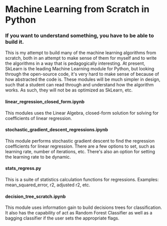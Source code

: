 # Machine Learning from Scratch in Python


### If you want to understand something, you have to be able to build it. 

This is my attempt to build many of the machine learning algorithms from
scratch, both in an attempt to make sense of them for myself and to write the
algorithms in a way that is pedagogically interesting. At present, SkLearn is
the leading Machine Learning module for Python, but looking through the
open-source code, it's very hard to make sense of because of how abstracted
the code is. These modules will be much simpler in design, such that a student
can read through and understand how the algorithm works. As such, they will
not be as optimized as SkLearn, etc.

#### linear_regression_closed_form.ipynb

This modules uses the Linear Algebra, closed-form solution for solving for
coefficients of linear regression. 

#### stochastic_gradient_descent_regressions.ipynb

This module performs stochastic gradient descent to find the regression
coefficients for linear regression. There are a few options to set, such as
learning rate, number of iterations, etc. There's also an option for setting
the learning rate to be dynamic. 

#### stats_regress.py

This is a suite of statistics calculation functions for regressions. Examples:
mean_squared_error, r2, adjusted r2, etc.

#### decision_tree_scratch.ipynb

This module uses information gain to build decisions trees for classification. It also has the
capability of act as Random Forest Classifier as well as a bagging classifier
if the user sets the appropriate flags.
